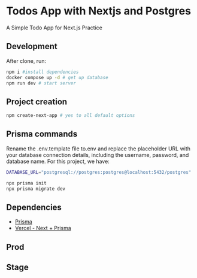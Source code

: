 # Todos App with Nextjs and Postgres

A Simple Todo App for Next.js Practice

## Development

After clone, run:

```bash
npm i #install dependencies
docker compose up -d # get up database
npm run dev # start server
```

## Project creation

```bash
npm create-next-app # yes to all default options
```

## Prisma commands

Rename the .env.template file to.env and replace the placeholder URL with your database connection details, including the username, password, and database name. For this project, we have:

```bash
DATABASE_URL="postgresql://postgres:postgres@localhost:5432/postgres"
```

```bash
npx prisma init
npx prisma migrate dev
```

## Dependencies

- [Prisma](https://www.prisma.io/docs/orm/overview/introduction/what-is-prisma)
- [Vercel - Next + Prisma](https://vercel.com/guides/nextjs-prisma-postgres)

## Prod

## Stage
